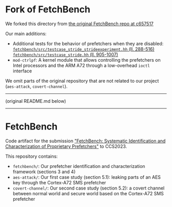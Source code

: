 # Fork of FetchBench

We forked this directory from [the original FetchBench repo at c657517](https://github.com/scy-phy/FetchBench/tree/c657517348a15cd0eb3a790a89e50710e21a5d1b)

Our main additions:
- Additional tests for the behavior of prefetchers when they are disabled: [`fetchbench/src/testcase_stride_strideexperiment.hh` (ll. 288-516)](fetchbench/src/testcase_stride_strideexperiment.hh) [`fetchbench/src/testcase_stride.hh` (ll. 905-1007)](fetchbech/src/testcase_stride.hh)
- `mod-ctrlpf`: A kernel module that allows controlling the prefetchers on Intel processors and the ARM A72 through a low-overhead `ioctl` interface

We omit parts of the original repository that are not related to our project (`aes-attack`, `covert-channel`).

---

(original README.md below)

---

# FetchBench

Code artifact for the submission ["FetchBench: Systematic Identification and Characterization of Proprietary Prefetchers"](https://publications.cispa.saarland/3991/1/ccs23-fetchbench.pdf) to CCS2023.

This repository contains:

- `fetchbench/`: Our prefetcher identification and characterization framework (sections 3 and 4)
- `aes-attack/`:  Our first case study (section 5.1): leaking parts of an AES key through the Cortex-A72 SMS prefetcher
- `covert-channel/`: Our second case study (section 5.2): a covert channel between normal world and secure world based on the Cortex-A72 SMS prefetcher
